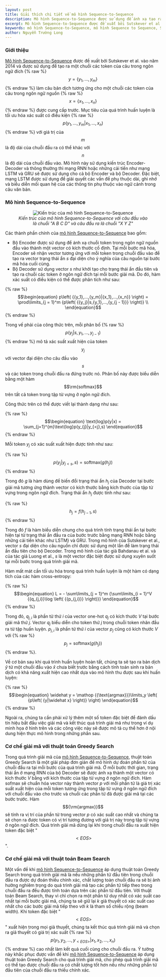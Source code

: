 ```yaml
---
layout: post
title: Giải thích chi tiết về mô hình Sequence-to-Sequence
description: Mô hình Sequence-to-Sequence được sử dụng để ánh xạ tạo ra một chuỗi các token của câu đầu ra tương ứng với một chuỗi các token của câu đầu vào được cung cấp trước.
excerpt: Mô hình Sequence-to-Sequence được đề xuất bởi Sutskever et al. vào năm 2014 và được sử dụng để tạo ra một chuỗi các token của câu trong ngôn ngữ đích làm câu bản dịch tương ứng cho một chuỗi các token của câu trong ngôn ngữ nguồn được cung cấp trước. Mô hình này sử dụng kiến trúc Encoder-Decoder và thông thường thì mạng RNN hoặc những cải tiến như mạng LSTM và GRU sẽ được sử dụng cho cả bộ Encoder và bộ Decoder. Đặc biệt, mạng LSTM được sử dụng để giải quyết các vấn đề phụ thuộc dài, ghi nhớ và biểu diễn mối quan hệ của các thông tin phụ thuộc vào ngữ cảnh trong câu văn bản.
keywords: mô hình Sequence-to-Sequence, mô hình Sequence to Sequence, Sequence to Sequence model, mô hình Seq2Seq
author: Nguyễn Trường Long
---
```


### Giới thiệu

[Mô hình Sequence-to-Sequence](https://nguyentruonglong.net/giai-thich-chi-tiet-ve-mo-hinh-sequence-to-sequence.html) được đề xuất bởi Sutskever et al. vào năm 2014 và được sử dụng để tạo ra một chuỗi các token của câu trong ngôn ngữ đích {% raw %}$$ y = \left\{ {{y_1},...,{y_m}} \right\} $${% endraw %} làm câu bản dịch tương ứng cho một chuỗi các token của câu trong ngôn ngữ nguồn {% raw %}$$x = \left\{ {{x_1},...,{x_n}} \right\}$${% endraw %} được cung cấp trước. Mục tiêu của quá trình huấn luyện là tối ưu hóa xác suất có điều kiện {% raw %} $$\begin{equation}
{p\left( {{y_1},...,{y_m}|{x_1},...,{x_n}} \right)} \end{equation}$$ {% endraw %} với giá trị của $$m$$ là độ dài của chuỗi đầu ra có thể khác với $$n$$ là độ dài của chuỗi đầu vào. Mô hình này sử dụng kiến trúc Encoder-Decoder và thông thường thì mạng RNN hoặc những cải tiến như mạng LSTM và GRU sẽ được sử dụng cho cả bộ Encoder và bộ Decoder. Đặc biệt, mạng LSTM được sử dụng để giải quyết các vấn đề phụ thuộc dài, ghi nhớ và biểu diễn mối quan hệ của các thông tin phụ thuộc vào ngữ cảnh trong câu văn bản.

### Mô hình Sequence-to-Sequence

<figure class="image">
<center>
  <img src="https://nguyentruonglong.net/images/EndToEndModel.png" alt="Kiến trúc của mô hình Sequence-to-Sequence">
  <figcaption><i>Kiến trúc của mô hình Sequence-to-Sequence với câu đầu vào là chuỗi "A B C D" và câu đầu ra là chuỗi "X Y Z"</i></figcaption>
</center>
</figure>

Các thành phần chính của [mô hình Sequence-to-Sequence](https://nguyentruonglong.net/giai-thich-chi-tiet-ve-mo-hinh-sequence-to-sequence.html) bao gồm:

- Bộ Encoder được sử dụng để ánh xạ chuỗi token trong ngôn ngữ nguồn đầu vào thành một vector có kích thước cố định. Tại mỗi bước mã hóa, Encoder sẽ nhận vector tương ứng với mỗi token trong chuỗi đầu vào để tạo ra vector trạng thái ẩn $s$ đại diện cho ý nghĩa của câu nguồn tại bước mã hóa cuối cùng.
- Bộ Decoder sử dụng vector $s$ như khởi tạo cho trạng thái ẩn đầu tiên và tạo ra chuỗi các token ở ngôn ngữ đích tại mỗi bước giải mã. Do đó, hàm xác suất có điều kiện có thể được phân tích như sau:

{% raw %}
$$\begin{equation}
	p\left( {{y_1},...,{y_m}|{x_1},...,{x_n}} \right) = \prod\limits_{j = 1}^m {p\left( {{y_j}|s,{y_1},...,{y_{j - 1}}} \right)} \\
\end{equation}$$
{% endraw %}

Trong vế phải của công thức trên, mỗi phân bố {% raw %} $$\begin{equation}
{p\left( {{y_j}|s,{y_1},...,{y_{j - 1}}} \right)} \end{equation}$$ {% endraw %} mô tả xác suất xuất hiện của token $${y_j}$$ với vector đại diện cho câu đầu vào $$s$$ và các token trong chuỗi đầu ra đứng trước nó. Phân bố này được biểu diễn bằng một hàm $$\rm{softmax}$$ trên tất cả token trong tập từ vựng ở ngôn ngữ đích.


Công thức trên có thể được viết lại thành dạng như sau:

{% raw %}
$$\begin{equation}
\text{log}p(y|x) = \sum_{j=1}^{m}\text{log}p(y_{j}|y_{<j},s)
\end{equation}$$
{% endraw %}

Mỗi token $y_{j}$ có xác suất xuất hiện được tính như sau:

{% raw %}
$$\begin{equation}
p(y_{j}|y_{j<s},s) = \text{softmax}(g(h_{j}))
\end{equation}$$
{% endraw %}

Trong đó $g$ là hàm dùng để biến đổi trạng thái ẩn $h_{j}$ của Decoder tại bước giải mã tương ứng thành vector có kích thước bằng kích thước của tập từ vựng trong ngôn ngữ đích. Trạng thái ẩn $h_{j}$ được tính như sau:

{% raw %}
$$\begin{equation}
h_{j} = f(h_{j-1},s)
\end{equation}$$
{% endraw %}

Trong đó $f$ là hàm biểu diễn chung cho quá trình tính trạng thái ẩn tại bước hiện tại từ trạng thái ẩn đầu ra của bước trước bằng mạng RNN hoặc bằng những cải tiến khác như LSTM} và GRU. Trong mô hình của Sutskever et
al., vector $s$ đại diện cho câu nguồn chỉ được sử dụng một lần để làm trạng thái ẩn đầu tiên cho bộ Decoder. Trong mô hình của tác giả Bahdanau et al. và của tác giả Luong et al., $s$ là một vector đặc biệt được sử dụng xuyên suốt tại mỗi bước trong quá trình giải mã.

Hàm mất mát cần tối ưu hóa trong quá trình huấn luyện là một hàm có dạng tích của các hàm cross-entropy:

{% raw %}
$$\begin{equation}
L =  - \sum\limits_{j = 1}^m {\sum\limits_{i = 1}^V {{q_{j,i}}\log \left( {{p_{j,i}}} \right)}}
\end{equation}$$
{% endraw %}

Trong đó, $q_{j,i}$ là phần tử thứ $i$ của vector one-hot $q_{j}$ có kích thước $V$ tại bước giải mã thứ $j$. Vector $q_{j}$ biểu diễn cho token thứ $j$ trong chuỗi token nhãn đầu ra từ tập huấn luyện. $p_{j,i}$ là phần tử thứ $i$ của vector $p_{j}$ cũng có kích thước $V$ với {% raw %}$${p_j} = {\text{softmax}}\left( {g\left( {{h_j}} \right)} \right)$${% endraw %}.

Về cơ bản sau khi quá trình huấn luyện hoàn tất, chúng ta sẽ tạo ra bản dịch $\widehat y$ từ một chuỗi đầu vào $\widehat x$ chưa biết trước bằng cách tính toán sinh ra bản dịch có khả năng xuất hiện cao nhất dựa vào mô hình thu được sau khi huấn luyện:

{% raw %}
$$\begin{equation}
\widehat y = \mathop {{\text{argmax}}}\limits_y \left( {p\left( {y|\widehat x} \right)} \right)
\end{equation}$$
{% endraw %}

Ngoài ra, chúng ta cần phải xử lý thêm một số token đặc biệt để đánh dấu tín hiệu bắt đầu việc giải mã và kết thúc quá trình giải mã như trong ví dụ minh họa ở hình trên và các công việc này sẽ được mô tả cụ thể hơn ở nội dung hiện thực mô hình trong những phần sau.

### Cơ chế giải mã với thuật toán Greedy Search

Trong quá trình giải mã của [mô hình Sequence-to-Sequence](https://nguyentruonglong.net/giai-thich-chi-tiet-ve-mo-hinh-sequence-to-sequence.html), thuật toán Greedy Search là một giải pháp đơn giản để mô hình dự đoán phần tử của chuỗi đầu ra tại mỗi bước của quá trình giải mã. Ở mỗi bước thời gian, trạng thái ẩn ở mạng RNN của bộ Decoder sẽ được ánh xạ thành một vector có kích thước $V$ bằng với kích thước của tập từ vựng ở ngôn ngữ đích. Hàm sofmax sẽ chuẩn hóa vector này thành vector $p$ với mỗi phần tử là giá trị xác suất xuất hiện của mỗi token tương ứng trong tập từ vựng ở ngôn ngữ đích với chuỗi đầu vào cho trước và chuỗi các phần tử đã được giải mã tại các bước trước. Hàm $${\rm{argmax}}$$ sẽ tính ra vị trí của phần tử trong vector $p$ có xác suất cao nhất và chúng ta sẽ chọn ra được token có vị trí tương đương với giá trị này trong tập từ vựng ở ngôn ngữ đích. Quá trình giải mã dừng lại khi trong chuỗi đầu ra xuất hiện token đặc biệt "$$<EOS>$$".

### Cơ chế giải mã với thuật toán Beam Search

Một vấn đề khi [mô hình Sequence-to-Sequence](https://nguyentruonglong.net/giai-thich-chi-tiet-ve-mo-hinh-sequence-to-sequence.html) áp dụng thuật toán Greedy Search trong quá trình giải mã là nếu những phần tử đầu tiên trong chuỗi đầu ra được dự đoán thiếu chính xác, chất lượng toàn chuỗi đầu ra sẽ bị ảnh hưởng nghiêm trọng do quá trình giải mã tạo các phần tử tiếp theo trong chuỗi đầu ra đều được tính toán dựa trên các phần tử đầu tiên. Với thuật toán Beam Search, thay vì chỉ chọn ra một phần tử duy nhất có xác suất cao nhất tại mỗi bước giải mã, chúng ta sẽ giữ lại $k$ giả thuyết có xác suất cao nhất cho các bước giải mã tiếp theo với $k$ là tham số chiều rộng (beam width). Khi token đặc biệt "$$<EOS>$$" xuất hiện trong mọi giả thuyết, chúng ta kết thúc quá trình giải mã và chọn ra giả thuyết có giá trị xác suất {% raw %}$$p\left( {{y_1},{y_2},...,{y_{ < EOS > }}|{x_1},{x_2},...,{x_n}} \right)$${% endraw %} cao nhất làm kết quả cuối cùng cho chuỗi đầu ra. Ý tưởng này khắc phục được vấn đề khi [mô hình Sequence-to-Sequence](https://nguyentruonglong.net/giai-thich-chi-tiet-ve-mo-hinh-sequence-to-sequence.html) áp dụng thuật toán Greedy Search cho quá trình giải mã, cho phép quá trình giải mã có thể tạo được chuỗi đầu ra có chất lượng tốt hơn nếu như những phần tử đầu tiên của chuỗi đầu ra thiếu chính xác.
